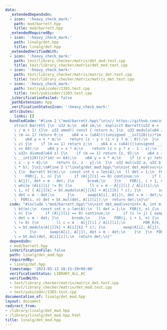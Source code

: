 ```yaml
---
data:
  _extendedDependsOn:
  - icon: ':heavy_check_mark:'
    path: mod/barrett.hpp
    title: mod/barrett.hpp
  _extendedRequiredBy:
  - icon: ':heavy_check_mark:'
    path: linalg/det.hpp
    title: linalg/det.hpp
  _extendedVerifiedWith:
  - icon: ':heavy_check_mark:'
    path: test/library_checker/matrix/det_mod.test.cpp
    title: test/library_checker/matrix/det_mod.test.cpp
  - icon: ':heavy_check_mark:'
    path: test/library_checker/matrix/matrix_det.test.cpp
    title: test/library_checker/matrix/matrix_det.test.cpp
  - icon: ':heavy_check_mark:'
    path: test/yukicoder/1303.test.cpp
    title: test/yukicoder/1303.test.cpp
  _isVerificationFailed: false
  _pathExtension: hpp
  _verificationStatusIcon: ':heavy_check_mark:'
  attributes:
    links: []
  bundledCode: "#line 2 \"mod/barrett.hpp\"\n\n// https://github.com/atcoder/ac-library/blob/master/atcoder/internal_math.hpp\n\
    struct Barrett {\n  u32 m;\n  u64 im;\n  explicit Barrett(u32 m = 1) : m(m), im(u64(-1)\
    \ / m + 1) {}\n  u32 umod() const { return m; }\n  u32 modulo(u64 z) {\n    if\
    \ (m == 1) return 0;\n    u64 x = (u64)(((unsigned __int128)(z)*im) >> 64);\n\
    \    u64 y = x * m;\n    return (z - y + (z < y ? m : 0));\n  }\n  u64 floor(u64\
    \ z) {\n    if (m == 1) return z;\n    u64 x = (u64)(((unsigned __int128)(z)*im)\
    \ >> 64);\n    u64 y = x * m;\n    return (z < y ? x - 1 : x);\n  }\n  pair<u64,\
    \ u32> divmod(u64 z) {\n    if (m == 1) return {z, 0};\n    u64 x = (u64)(((unsigned\
    \ __int128)(z)*im) >> 64);\n    u64 y = x * m;\n    if (z < y) return {x - 1,\
    \ z - y + m};\n    return {x, z - y};\n  }\n  u32 mul(u32 a, u32 b) { return modulo(u64(a)\
    \ * b); }\n};\n#line 2 \"linalg/det_mod.hpp\"\n\nint det_mod(vvc<int> A, int m)\
    \ {\n  Barrett bt(m);\n  const int n = len(A);\n  ll det = 1;\n  FOR(i, n) {\n\
    \    FOR(j, i, n) {\n      if (A[j][i] == 0) continue;\n      if (i != j) { swap(A[i],\
    \ A[j]), det = m - det; }\n      break;\n    }\n    FOR(j, i + 1, n) {\n     \
    \ while (A[i][i] != 0) {\n        ll c = m - A[j][i] / A[i][i];\n        FOR_R(k,\
    \ i, n) { A[j][k] = bt.modulo(A[j][k] + A[i][k] * c); }\n        swap(A[i], A[j]),\
    \ det = m - det;\n      }\n      swap(A[i], A[j]), det = m - det;\n    }\n  }\n\
    \  FOR(i, n) det = bt.mul(det, A[i][i]);\n  return det;\n}\n"
  code: "#include \"mod/barrett.hpp\"\n\nint det_mod(vvc<int> A, int m) {\n  Barrett\
    \ bt(m);\n  const int n = len(A);\n  ll det = 1;\n  FOR(i, n) {\n    FOR(j, i,\
    \ n) {\n      if (A[j][i] == 0) continue;\n      if (i != j) { swap(A[i], A[j]),\
    \ det = m - det; }\n      break;\n    }\n    FOR(j, i + 1, n) {\n      while (A[i][i]\
    \ != 0) {\n        ll c = m - A[j][i] / A[i][i];\n        FOR_R(k, i, n) { A[j][k]\
    \ = bt.modulo(A[j][k] + A[i][k] * c); }\n        swap(A[i], A[j]), det = m - det;\n\
    \      }\n      swap(A[i], A[j]), det = m - det;\n    }\n  }\n  FOR(i, n) det\
    \ = bt.mul(det, A[i][i]);\n  return det;\n}"
  dependsOn:
  - mod/barrett.hpp
  isVerificationFile: false
  path: linalg/det_mod.hpp
  requiredBy:
  - linalg/det.hpp
  timestamp: '2023-05-12 18:15:39+09:00'
  verificationStatus: LIBRARY_ALL_AC
  verifiedWith:
  - test/library_checker/matrix/matrix_det.test.cpp
  - test/library_checker/matrix/det_mod.test.cpp
  - test/yukicoder/1303.test.cpp
documentation_of: linalg/det_mod.hpp
layout: document
redirect_from:
- /library/linalg/det_mod.hpp
- /library/linalg/det_mod.hpp.html
title: linalg/det_mod.hpp
---
```


